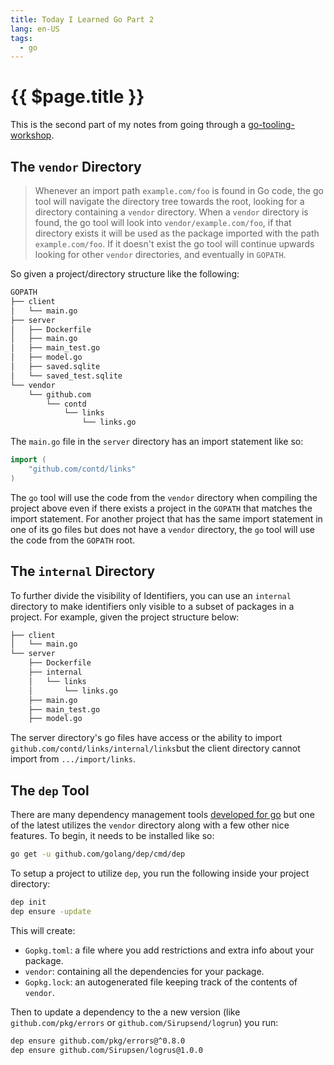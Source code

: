 ```yaml
---
title: Today I Learned Go Part 2
lang: en-US
tags:
  - go
---
```


# {{ $page.title }}

This is the second part of my notes from going through a [go-tooling-workshop](https://github.com/campoy/go-tooling-workshop/).

## The `vendor` Directory

> Whenever an import path `example.com/foo` is found in Go code, the go tool will navigate the directory tree towards the root, looking for a directory containing a `vendor` directory.   When a `vendor` directory is found, the go tool will look into `vendor/example.com/foo`, if that directory exists it will be used as the package imported with the path `example.com/foo`. If it doesn't exist the go tool will continue upwards looking for other `vendor` directories, and eventually in `GOPATH`.

So given a project/directory structure like the following:

```bash
GOPATH
├── client
│   └── main.go
├── server
│   ├── Dockerfile
│   ├── main.go
│   ├── main_test.go
│   ├── model.go
│   ├── saved.sqlite
│   └── saved_test.sqlite
└── vendor
    └── github.com
        └── contd
            └── links
                └── links.go
```

The `main.go` file in the `server` directory has an import statement like so:

```go
import (
	"github.com/contd/links"
)
```

The `go` tool will use the code from the `vendor` directory when compiling the project above even if there exists a project in the `GOPATH` that matches the import statement.   For another project that has the same import statement in one of its go files but does not have a `vendor` directory, the `go` tool will use the code from the `GOPATH` root.


## The `internal` Directory

To further divide the visibility of Identifiers, you can use an `internal` directory to make identifiers only visible to a subset of packages in a project.  For example, given the project structure below:

```bash
├── client
│   └── main.go
└── server
    ├── Dockerfile
    ├── internal
    │   └── links
    │       └── links.go
    ├── main.go
    ├── main_test.go
    ├── model.go
```

The server directory's go files have access or the ability to import `github.com/contd/links/internal/links`but the client directory cannot import from `.../import/links`.

## The `dep`	Tool

There are many dependency management tools [developed for go](https://blog.gopheracademy.com/advent-2016/saga-go-dependency-management/) but one of the latest utilizes the `vendor` directory along with a few other nice features.  To begin, it needs to be installed like so:

```bash
go get -u github.com/golang/dep/cmd/dep
```
To setup a project to utilize `dep`, you run the following inside your project directory:

```bash
dep init
dep ensure -update
```
This will create:
- `Gopkg.toml`: a file where you add restrictions and extra info about your package.
- `vendor`: containing all the dependencies for your package.
- `Gopkg.lock`: an autogenerated file keeping track of the contents of `vendor`.

Then to update a dependency to the a new version (like `github.com/pkg/errors` or `github.com/Sirupsend/logrun`) you run:

```bash
dep ensure github.com/pkg/errors@^0.8.0
dep ensure github.com/Sirupsen/logrus@1.0.0
```
